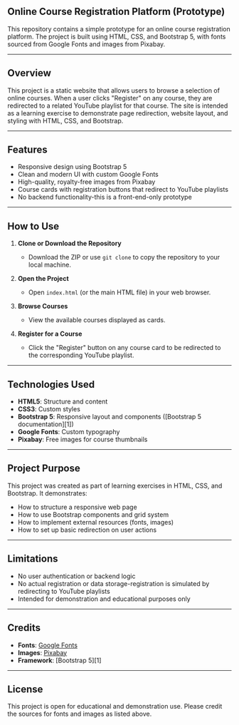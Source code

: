 ## Online Course Registration Platform (Prototype)

This repository contains a simple prototype for an online course registration platform. The project is built using HTML, CSS, and Bootstrap 5, with fonts sourced from Google Fonts and images from Pixabay.

---

## Overview

This project is a static website that allows users to browse a selection of online courses. When a user clicks "Register" on any course, they are redirected to a related YouTube playlist for that course. The site is intended as a learning exercise to demonstrate page redirection, website layout, and styling with HTML, CSS, and Bootstrap.

---

## Features

- Responsive design using Bootstrap 5
- Clean and modern UI with custom Google Fonts
- High-quality, royalty-free images from Pixabay
- Course cards with registration buttons that redirect to YouTube playlists
- No backend functionality-this is a front-end-only prototype

---

## How to Use

1. **Clone or Download the Repository**
   - Download the ZIP or use `git clone` to copy the repository to your local machine.

2. **Open the Project**
   - Open `index.html` (or the main HTML file) in your web browser.

3. **Browse Courses**
   - View the available courses displayed as cards.

4. **Register for a Course**
   - Click the "Register" button on any course card to be redirected to the corresponding YouTube playlist.

---

## Technologies Used

- **HTML5**: Structure and content
- **CSS3**: Custom styles
- **Bootstrap 5**: Responsive layout and components ([Bootstrap 5 documentation][1])
- **Google Fonts**: Custom typography
- **Pixabay**: Free images for course thumbnails

---

## Project Purpose

This project was created as part of learning exercises in HTML, CSS, and Bootstrap. It demonstrates:
- How to structure a responsive web page
- How to use Bootstrap components and grid system
- How to implement external resources (fonts, images)
- How to set up basic redirection on user actions

---

## Limitations

- No user authentication or backend logic
- No actual registration or data storage-registration is simulated by redirecting to YouTube playlists
- Intended for demonstration and educational purposes only

---

## Credits

- **Fonts**: [Google Fonts](https://fonts.google.com/)
- **Images**: [Pixabay](https://pixabay.com/)
- **Framework**: [Bootstrap 5][1]

---

## License

This project is open for educational and demonstration use. Please credit the sources for fonts and images as listed above.
